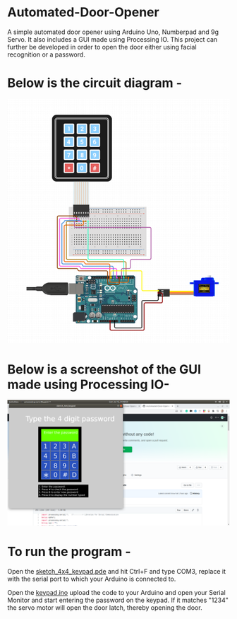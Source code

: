 # Automated-Door-Opener

A simple automated door opener using  Arduino Uno, Numberpad and 9g Servo. It also includes a GUI made using Processing IO.
This project can further be developed in order to open the door either using facial recognition or a password.

<h1>Below is the circuit diagram -</h1> 

![alt circuit](https://github.com/adimehta03/Automated-Door-Opener/blob/master/final.png)

<h1>Below is a screenshot of the GUI made using Processing IO-</h1>

![alt gui](https://github.com/adimehta03/Automated-Door-Opener/blob/master/prio.png)

<h1>To run the program - </h1>
Open the <a href="https://github.com/adimehta03/Automated-Door-Opener/blob/master/sketch_4x4_keypad/sketch_4x4_keypad.pde">sketch_4x4_keypad.pde</a> and hit Ctrl+F and type COM3, replace it with the serial port to which your Arduino is connected to.

Open the <a href="https://github.com/adimehta03/Automated-Door-Opener/blob/master/keypad/keypad.ino">keypad.ino</a> upload the code to your Arduino and open your Serial Monitor and start entering the password on the keypad. If it matches "1234" the servo motor will open the door latch, thereby opening the door.
